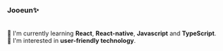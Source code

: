 ### Jooeun✨<br><br>

📌 I'm currently learning **React**, **React-native**, **Javascript** and **TypeScript**.<br>
🎁 I'm interested in **user-friendly technology**.

<!--
**Jooeun-K/Jooeun-K** is a ✨ _special_ ✨ repository because its `README.md` (this file) appears on your GitHub profile.

Here are some ideas to get you started:

- 🔭 I’m currently working on ...
- 🌱 I’m currently learning ...
- 👯 I’m looking to collaborate on ...
- 🤔 I’m looking for help with ...
- 💬 Ask me about ...
- 📫 How to reach me: ...
- 😄 Pronouns: ...
- ⚡ Fun fact: ...
-->

